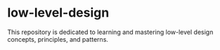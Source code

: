 # low-level-design
This repository is dedicated to learning and mastering low-level design concepts, principles, and patterns.
